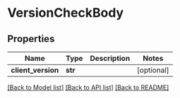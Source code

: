 # VersionCheckBody

## Properties
Name | Type | Description | Notes
------------ | ------------- | ------------- | -------------
**client_version** | **str** |  | [optional] 

[[Back to Model list]](../README.md#documentation-for-models) [[Back to API list]](../README.md#documentation-for-api-endpoints) [[Back to README]](../README.md)


